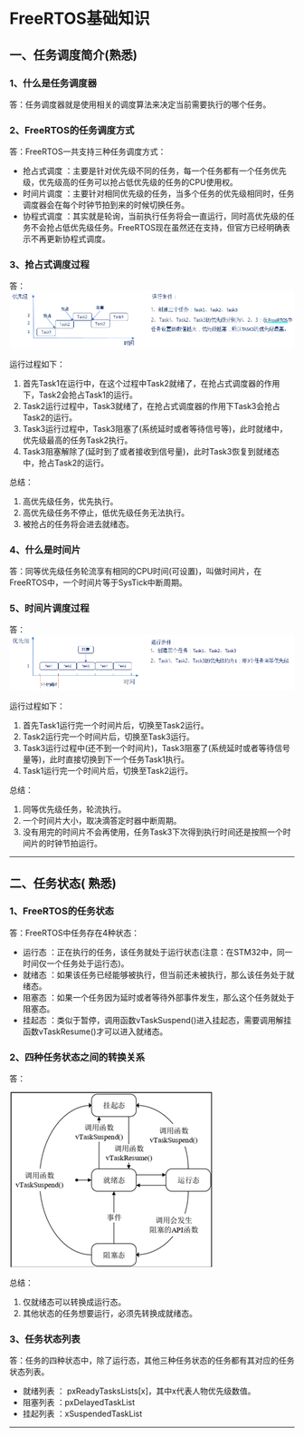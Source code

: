 # FreeRTOS基础知识

## 一、任务调度简介(熟悉)

### 1、什么是任务调度器

答：任务调度器就是使用相关的调度算法来决定当前需要执行的哪个任务。



### 2、FreeRTOS的任务调度方式

答：FreeRTOS一共支持三种任务调度方式：

- 抢占式调度 ：主要是针对优先级不同的任务，每一个任务都有一个任务优先级，优先级高的任务可以抢占低优先级的任务的CPU使用权。
- 时间片调度 ：主要针对相同优先级的任务，当多个任务的优先级相同时，任务调度器会在每个时钟节拍到来的时候切换任务。
- 协程式调度 ：其实就是轮询，当前执行任务将会一直运行，同时高优先级的任务不会抢占低优先级任务。FreeRTOS现在虽然还在支持，但官方已经明确表示不再更新协程式调度。



### 3、抢占式调度过程

答：![](笔记图片/抢占式调度.png)

运行过程如下：

1. 首先Task1在运行中，在这个过程中Task2就绪了，在抢占式调度器的作用下，Task2会抢占Task1的运行。
2. Task2运行过程中，Task3就绪了，在抢占式调度器的作用下Task3会抢占Task2的运行。
3. Task3运行过程中，Task3阻塞了(系统延时或者等待信号等)，此时就绪中，优先级最高的任务Task2执行。
4. Task3阻塞解除了(延时到了或者接收到信号量)，此时Task3恢复到就绪态中，抢占Task2的运行。

总结：

1. 高优先级任务，优先执行。
2. 高优先级任务不停止，低优先级任务无法执行。
3. 被抢占的任务将会进去就绪态。



### 4、什么是时间片

答：同等优先级任务轮流享有相同的CPU时间(可设置)，叫做时间片，在FreeRTOS中，一个时间片等于SysTick中断周期。



### 5、时间片调度过程

答：![](笔记图片/时间片调度.png)

运行过程如下：

1. 首先Task1运行完一个时间片后，切换至Task2运行。
2. Task2运行完一个时间片后，切换至Task3运行。
3. Task3运行过程中(还不到一个时间片)，Task3阻塞了(系统延时或者等待信号量等)，此时直接切换到下一个任务Task1执行。
4. Task1运行完一个时间片后，切换至Task2运行。

总结：

1. 同等优先级任务，轮流执行。
2. 一个时间片大小，取决滴答定时器中断周期。
3. 没有用完的时间片不会再使用，任务Task3下次得到执行时间还是按照一个时间片的时钟节拍运行。

------



## 二、任务状态( 熟悉)

### 1、FreeRTOS的任务状态

答：FreeRTOS中任务存在4种状态：

- 运行态 ：正在执行的任务，该任务就处于运行状态(注意：在STM32中，同一时间仅一个任务处于运行态)。
- 就绪态 ：如果该任务已经能够被执行，但当前还未被执行，那么该任务处于就绪态。
- 阻塞态 ：如果一个任务因为延时或者等待外部事件发生，那么这个任务就处于阻塞态。
- 挂起态 ：类似于暂停，调用函数vTaskSuspend()进入挂起态，需要调用解挂函数vTaskResume()才可以进入就绪态。



### 2、四种任务状态之间的转换关系

答：

![](笔记图片/任务状态转换关系.png)

总结：

1. 仅就绪态可以转换成运行态。
2. 其他状态的任务想要运行，必须先转换成就绪态。



### 3、任务状态列表

答：任务的四种状态中，除了运行态，其他三种任务状态的任务都有其对应的任务状态列表。

- 就绪列表 ： pxReadyTasksLists[x]，其中x代表人物优先级数值。
- 阻塞列表 ：pxDelayedTaskList
- 挂起列表 ：xSuspendedTaskList

------


